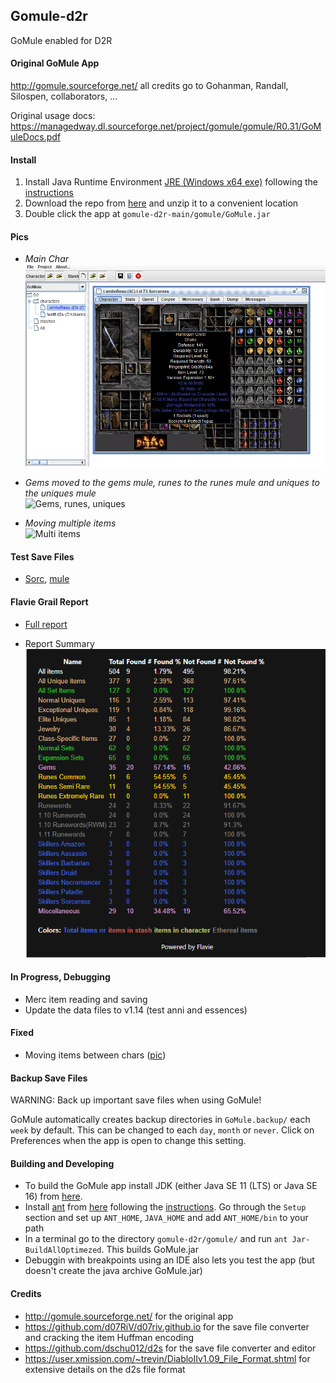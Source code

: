 ## Gomule-d2r
GoMule enabled for D2R


#### Original GoMule App
http://gomule.sourceforge.net/ all credits go to Gohanman, Randall, Silospen, collaborators, ...

Original usage docs: https://managedway.dl.sourceforge.net/project/gomule/gomule/R0.31/GoMuleDocs.pdf


#### Install
1. Install Java Runtime Environment [JRE (Windows x64 exe)](https://download.oracle.com/otn-pub/java/jdk/8u291-b10/d7fc238d0cbf4b0dac67be84580cfb4b/jre-8u291-windows-x64.exe) following the [instructions](https://docs.oracle.com/goldengate/1212/gg-winux/GDRAD/java.htm#BGBFJHAB)
2. Download the repo from [here](https://github.com/pairofdocs/gomule-d2r/archive/refs/heads/main.zip) and unzip it to a convenient location
3. Double click the app at `gomule-d2r-main/gomule/GoMule.jar`


#### Pics
- *Main Char*  
![Main](./img/gomule_lamboresu_sockitem.png)

- *Gems moved to the gems mule, runes to the runes mule and uniques to the uniques mule*  
![Gems, runes, uniques](https://i.imgur.com/1De14PT.png)

- *Moving&#160;multiple&#160;items*  
![Multi items](./img/move_runes_multiclick.gif)


#### Test Save Files
- [Sorc](./savefiles/LamboResu.d2s), [mule](./savefiles/testtt.d2s)


#### Flavie Grail Report
- [Full report](https://pairofdocs.github.io/gomule-d2r/GoMuleReport.html)

- Report Summary  
![Report Summary](./img/gomule_flavie_reportend.png) 


#### In Progress, Debugging
- Merc item reading and saving
- Update the data files to v1.14 (test anni and essences)


#### Fixed
- Moving items between chars ([pic](https://github.com/pairofdocs/gomule-d2r/pull/1#issuecomment-846635551))


#### Backup Save Files
WARNING: Back up important save files when using GoMule!

GoMule automatically creates backup directories in `GoMule.backup/` each `week` by default.
This can be changed to each `day`, `month` or `never`. 
Click on Preferences when the app is open to change this setting.


#### Building and Developing
- To build the GoMule app install JDK (either Java SE 11 (LTS) or Java SE 16) from [here](https://www.oracle.com/java/technologies/javase-downloads.html).
- Install [ant](https://mirrors.gigenet.com/apache//ant/binaries/apache-ant-1.10.10-bin.zip) from [here](https://ant.apache.org/bindownload.cgi) following the [instructions](https://ant.apache.org/manual/install.html). Go through the `Setup` section and set up `ANT_HOME`, `JAVA_HOME` and add `ANT_HOME/bin` to your path
- In a terminal go to the directory  `gomule-d2r/gomule/` and run `ant Jar-BuildAllOptimezed`. This builds GoMule.jar
- Debuggin with breakpoints using an IDE also lets you test the app (but doesn't create the java archive GoMule.jar)


#### Credits
- http://gomule.sourceforge.net/ for the original app
- https://github.com/d07RiV/d07riv.github.io for the save file converter and cracking the item Huffman encoding
- https://github.com/dschu012/d2s for the save file converter and editor
- https://user.xmission.com/~trevin/DiabloIIv1.09_File_Format.shtml for extensive details on the d2s file format
